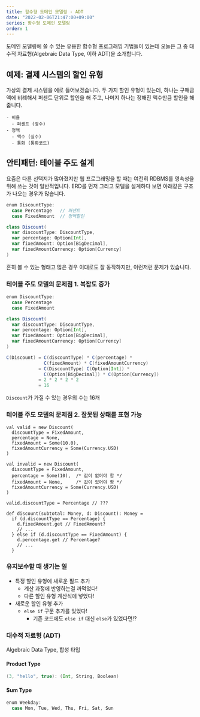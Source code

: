 ```yaml
---
title: 함수형 도메인 모델링 - ADT
date: "2022-02-06T21:47:00+09:00"
series: 함수형 도메인 모델링
order: 1
---
```


<!-- series-toc -->

도메인 모델링에 쓸 수 있는 유용한 함수형 프로그래밍 기법들이 있는데 오늘은 그 중 대수적 자료형(Algebraic Data Type, 이하 ADT)을 소개합니다.

## 예제: 결제 시스템의 할인 유형

가상의 결제 시스템을 예로 들어보겠습니다. 두 가지 할인 유형이 있는데, 하나는 구매금액에 비례해서 퍼센트 단위로 할인을 해 주고, 나머지 하나는 정해진 액수만큼 할인을 해 줍니다.

```text
- 비율
  - 퍼센트 (정수)
- 정액
  - 액수 (실수)
  - 통화 (통화코드)
```

## 안티패턴: 테이블 주도 설계

요즘은 다른 선택지가 많아졌지만 웹 프로그래밍을 할 때는 여전히 RDBMS를 영속성을 위해 쓰는 것이 일반적입니다. ERD를 먼저 그리고 모델을 설계하다 보면 아래같은 구조가 나오는 경우가 많습니다.

```scala
enum DiscountType:
  case Percentage   // 퍼센트
  case FixedAmount  // 정액할인

class Discount(
  var discountType: DiscountType,
  var percentage: Option[Int],
  var fixedAmount: Option[BigDecimal],
  var fixedAmountCurrency: Option[Currency]
)
```

흔히 볼 수 있는 형태고 많은 경우 이대로도 잘 동작하지만, 이런저런 문제가 있습니다.

### 테이블 주도 모델의 문제점 1. 복잡도 증가

```scala
enum DiscountType:
  case Percentage
  case FixedAmount   

class Discount(
  var discountType: DiscountType,
  var percentage: Option[Int],
  var fixedAmount: Option[BigDecimal],
  var fixedAmountCurrency: Option[Currency]
)
```

```scala
C(Discount) = C(discountType) * C(percentage) * 
              C(fixedAmount) * C(fixedAmountCurrency)
            = C(DiscountType) C(Option[Int]) *
              C(Option[BigDecimal]) * C(Option[Currency])
            = 2 * 2 * 2 * 2
            = 16
```

`Discount`가 가질 수 있는 경우의 수는 16개

### 테이블 주도 모델의 문제점 2. 잘못된 상태를 표현 가능

```scala{1-6,10-11,15}
val valid = new Discount(
  discountType = FixedAmount,
  percentage = None,
  fixedAmount = Some(10.0),
  fixedAmountCurrency = Some(Currency.USD)
)

val invalid = new Discount(
  discountType = FixedAmount,
  percentage = Some(10),  /* 값이 없어야 함 */
  fixedAmount = None,     /* 값이 있어야 함 */
  fixedAmountCurrency = Some(Currency.USD)
)

valid.discountType = Percentage // ???
```

```scala{3,6}
def discount(subtotal: Money, d: Discount): Money =
  if (d.discountType == Percentage) {
    d.fixedAmount.get // FixedAmount?
    // ...
  } else if (d.discountType == FixedAmount) {
    d.percentage.get // Percentage?
    // ...
  }
```

### 유지보수할 때 생기는 일

- 특정 할인 유형에 새로운 필드 추가
  - 계산 과정에 반영하는걸 까먹었다!
  - 다른 할인 유형 계산식에 넣었다!
- 새로운 할인 유형 추가
  - `else if` 구문 추가를 잊었다!
    - 기존 코드에도 `else if` 대신 `else`가 있었다면!?

### 대수적 자료형 (ADT)

Algebraic Data Type, 합성 타입

#### Product Type

```scala
(3, "hello", true): (Int, String, Boolean)
```

#### Sum Type <!-- .element: style="margin-top: 1.0em;" -->

```scala
enum Weekday:
  case Mon, Tue, Wed, Thu, Fri, Sat, Sun
```